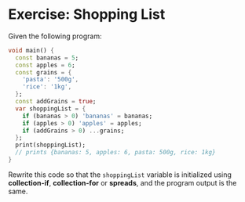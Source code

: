 # Exercise: Shopping List

Given the following program:

```dart
void main() {
  const bananas = 5;
  const apples = 6;
  const grains = {
    'pasta': '500g',
    'rice': '1kg',
  };
  const addGrains = true;
  var shoppingList = {
    if (bananas > 0) 'bananas' = bananas;
    if (apples > 0) 'apples' = apples;
    if (addGrains > 0) ...grains;
  };
  print(shoppingList);
  // prints {bananas: 5, apples: 6, pasta: 500g, rice: 1kg}
}
```

Rewrite this code so that the `shoppingList` variable is initialized using **collection-if**, **collection-for** or **spreads**, and the program output is the same.




